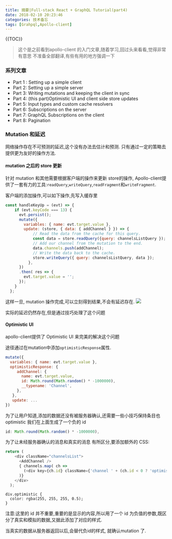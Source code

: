 ```yaml
---
title: 摘要|Full-stack React + GraphQL Tutorial(part4)
date: 2018-02-10 20:23:46
categories: 技术备忘
tags: [Grahpql,Apollo-client]
---
```


{{TOC}}
>这个是之前看到apollo-client 的入门文章,随着学习,回过头来看看,觉得非常有意思
 不准备全部翻译,有些有用的地方强调一下
### 系列文章
- Part 1 : Setting up a simple client
- Part 2:  Setting up a simple server
- Part 3: Writing mutations and keeping the client in sync
- Part 4: (this part)Optimistic UI and client side store updates
- Part 5: Input types and custom cache resolvers
- Part 6: Subscriptions on the server
- Part 7: GraphQL Subscriptions on the client
- Part 8: Pagination
### Mutation 和延迟
网络操作存在不可预测的延迟,这个没有办法去估计和预测. 只有通过一定的策略去提供更为友好的操作方法.
#### mutation 之后的 store 更新
针对 mutation 和其他需要根据客户端的操作来更新 store的操作, Apollo-client提供了一套有力的工具:`readQuery`,`writeQuery`,`readFragment`和`writeFragment`.

客户端的添加操作,可以如下操作,先写入缓存里

```js
const handleKeyUp = (evt) => {
    if (evt.keyCode === 13) {
      evt.persist();
      mutate({ 
        variables: { name: evt.target.value },
        update: (store, { data: { addChannel } }) => {
            // Read the data from the cache for this query.
            const data = store.readQuery({query: channelsListQuery });
            // Add our channel from the mutation to the end.
            data.channels.push(addChannel);
            // Write the data back to the cache.
            store.writeQuery({ query: channelsListQuery, data });
          },
      })
      .then( res => {
        evt.target.value = '';  
      });
    }
  };
``` 

这样一旦, mutation 操作完成,可以立刻得到结果,不会有延迟存在.
![](https://ws1.sinaimg.cn/large/006tNc79gy1fobmr5zy1sj30c2092q2w.jpg)

实际的延迟仍然存在,但是通过技巧处理了这个问题

#### Optimistic UI

apollo-client提供了 Optimistic UI 来完美的解决这个问题

途径通过在mutation中添加`optimisticResponse`属性.

```js
mutate({ 
  variables: { name: evt.target.value },
  optimisticResponse: {
     addChannel: {
       name: evt.target.value,
       id: Math.round(Math.random() * -1000000),
       __typename: 'Channel',
     },
   },
   update: ...
})
```

为了让用户知道,添加的数据还没有被服务器确认,还需要一些小技巧保持条目也 optimistic
我们在上面生成了一个负的 id 

```js
id: Math.round(Math.random() * -1000000),
```

为了让未经服务器确认的消息和真实的消息 有所区分,要添加额外的 CSS:

```js
return (
    <div className="channelsList">
      <AddChannel />
      { channels.map( ch => 
        (<div key={ch.id} className={'channel ' + (ch.id < 0 ? 'optimistic' : '')}>{ch.name}</div>)
      )}
    </div>
  );
```

```
div.optimistic {
  color: rgba(255, 255, 255, 0.5);
}
```

注意:这里的 id 并不重要,重要的是显示的内容,所以用了一个 id 为负值的参数,既区分了真实和模拟的数据,又据此添加了对应的样式.

当真实的数据从服务器返回以后,会替代负id的样式, 就确认mutation 了.



